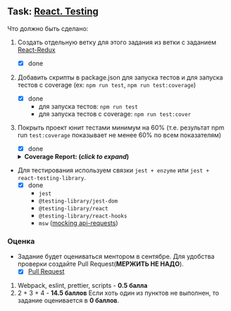 ## Task: [React. Testing][task]

Что должно быть сделано:

1) Создать отдельную ветку для этого задания из ветки с заданием [React-Redux][prev]
   - [x] done
2) Добавить скрипты в package.json для запуска тестов и для запуска тестов с coverage (ex: `npm run test`, `npm run test:coverage`)
   - [x] done
     - для запуска тестов: `npm run test`
     - для запуска тестов с coverage: `npm run test:cover`
3) Покрыть проект юнит тестами минимум на 60% (т.е. результат npm run `test:coverage` показывает не менее 60% по всем показателям)
   - [x] done
   <details>
     <summary><b>Coverage Report: (<i>click to expand</i>)</b></summary>

   ```text
    > npm test:cover

    -------------------------------------|---------|----------|---------|---------|-------------------
    File                                 | % Stmts | % Branch | % Funcs | % Lines | Uncovered Line #s
    -------------------------------------|---------|----------|---------|---------|-------------------
    All files                            |   98.09 |    94.88 |   96.89 |   98.15 |
    src                                  |     100 |      100 |     100 |     100 |
    env.ts                               |     100 |      100 |     100 |     100 |
    src/components/app                   |     100 |      100 |     100 |     100 |
    app.tsx                              |     100 |      100 |     100 |     100 |
    main.tsx                             |     100 |      100 |     100 |     100 |
    nav.tsx                              |     100 |      100 |     100 |     100 |
    routes-config.ts                     |     100 |      100 |     100 |     100 |
    test-routes-config.tsx               |     100 |      100 |     100 |     100 |
    src/components/page-404              |     100 |      100 |     100 |     100 |
    page-404.tsx                         |     100 |      100 |     100 |     100 |
    src/components/page-about            |     100 |      100 |     100 |     100 |
    page-about.tsx                       |     100 |      100 |     100 |     100 |
    src/components/page-details          |     100 |      100 |     100 |     100 |
    banner.tsx                           |     100 |      100 |     100 |     100 |
    characters.tsx                       |     100 |      100 |     100 |     100 |
    cover.tsx                            |     100 |      100 |     100 |     100 |
    description.tsx                      |     100 |      100 |     100 |     100 |
    header.tsx                           |     100 |      100 |     100 |     100 |
    media.tsx                            |     100 |      100 |     100 |     100 |
    page-details.tsx                     |     100 |      100 |     100 |     100 |
    trailer.tsx                          |     100 |      100 |     100 |     100 |
    src/components/page-home             |     100 |      100 |     100 |     100 |
    page-home.tsx                        |     100 |      100 |     100 |     100 |
    src/components/page-home/card        |     100 |      100 |     100 |     100 |
    card.tsx                             |     100 |      100 |     100 |     100 |
    cover.tsx                            |     100 |      100 |     100 |     100 |
    title.tsx                            |     100 |      100 |     100 |     100 |
    src/components/page-home/cards       |     100 |      100 |     100 |     100 |
    cards.tsx                            |     100 |      100 |     100 |     100 |
    src/components/page-home/order-by    |     100 |      100 |     100 |     100 |
    get-config.ts                        |     100 |      100 |     100 |     100 |
    order-by-group.tsx                   |     100 |      100 |     100 |     100 |
    order-by.tsx                         |     100 |      100 |     100 |     100 |
    order-state.ts                       |     100 |      100 |     100 |     100 |
    orders-config.ts                     |     100 |      100 |     100 |     100 |
    src/components/page-home/paginator   |     100 |      100 |     100 |     100 |
    button.tsx                           |     100 |      100 |     100 |     100 |
    input-page.tsx                       |     100 |      100 |     100 |     100 |
    paginator.tsx                        |     100 |      100 |     100 |     100 |
    results.tsx                          |     100 |      100 |     100 |     100 |
    selector.tsx                         |     100 |      100 |     100 |     100 |
    utils.ts                             |     100 |      100 |     100 |     100 |
    src/components/page-home/search-bar  |     100 |      100 |     100 |     100 |
    search-bar.tsx                       |     100 |      100 |     100 |     100 |
    src/components/page-test             |     100 |      100 |     100 |     100 |
    page-test.tsx                        |     100 |      100 |     100 |     100 |
    src/components/shared/error-info     |     100 |      100 |     100 |     100 |
    client-error-info.tsx                |     100 |      100 |     100 |     100 |
    error-info.tsx                       |     100 |      100 |     100 |     100 |
    src/components/shared/format         |     100 |      100 |     100 |     100 |
    format.tsx                           |     100 |      100 |     100 |     100 |
    src/components/shared/genres         |     100 |      100 |     100 |     100 |
    genres.tsx                           |     100 |      100 |     100 |     100 |
    src/components/shared/info           |     100 |      100 |     100 |     100 |
    info.tsx                             |     100 |      100 |     100 |     100 |
    src/components/shared/loader         |     100 |      100 |     100 |     100 |
    full-loader.tsx                      |     100 |      100 |     100 |     100 |
    loader.tsx                           |     100 |      100 |     100 |     100 |
    src/components/shared/stats          |     100 |      100 |     100 |     100 |
    stats.tsx                            |     100 |      100 |     100 |     100 |
    src/components/shared/status         |     100 |      100 |     100 |     100 |
    status.tsx                           |     100 |      100 |     100 |     100 |
    src/components/shared/svg            |     100 |      100 |     100 |     100 |
    sprites.tsx                          |     100 |      100 |     100 |     100 |
    svg.tsx                              |     100 |      100 |     100 |     100 |
    src/services/anilist-api             |     100 |      100 |     100 |     100 |
    anilist-api.ts                       |     100 |      100 |     100 |     100 |
    src/services/anilist-api/generated   |     100 |      100 |     100 |     100 |
    schema-types.ts                      |     100 |      100 |     100 |     100 |
    src/services/anilist-api/queries     |   85.07 |    70.31 |   78.57 |   86.15 |
    details-query.graphql                |   85.29 |    68.75 |   78.57 |   86.36 | 8-16,47-48
    search-query.graphql                 |   84.85 |    71.88 |   78.57 |   85.94 | 8-16,47-48
    src/shared                           |     100 |      100 |     100 |     100 |
    country-code.ts                      |     100 |      100 |     100 |     100 |
    dom-utils.ts                         |     100 |      100 |     100 |     100 |
    maybe.ts                             |     100 |      100 |     100 |     100 |
    src/store                            |     100 |      100 |     100 |     100 |
    hooks.ts                             |     100 |      100 |     100 |     100 |
    store.ts                             |     100 |      100 |     100 |     100 |
    src/store/slices                     |     100 |      100 |     100 |     100 |
    search-vars.ts                       |     100 |      100 |     100 |     100 |
    -------------------------------------|---------|----------|---------|---------|-------------------
   ```
   </details>

- Для тестирования используем связки `jest + enzyme` или `jest + react-testing-library`.
  - [x] done
    - `jest`
    - `@testing-library/jest-dom`
    - `@testing-library/react`
    - `@testing-library/react-hooks`
    - `msw` ([mocking api-requests][msw])

### Оценка

- Задание будет оцениваться ментором в сентябре. Для удобства проверки создайте Pull Request(**МЕРЖИТЬ НЕ НАДО**).
  - [x] [Pull Request][pull]

1) Webpack, eslint, prettier, scripts - **0.5 балла**
2) 2 + 3 + 4 - **14.5 баллов**
Если хоть один из пунктов не выполнен, то задание оценивается в **0 баллов**.

[prev]: https://github.com/rolling-scopes-school/tasks/blob/master/tasks/react/react-redux.md
[task]: https://github.com/rolling-scopes-school/tasks/blob/master/tasks/react/react-testing.md
[pull]: https://github.com/fronte-finem/React-RSSchool-2021q3/pull/6
[deploy]: https://fronte-finem.netlify.app/react-redux/
[api]: https://anilist.gitbook.io/anilist-apiv2-docs/

[msw]: https://mswjs.io/docs/
